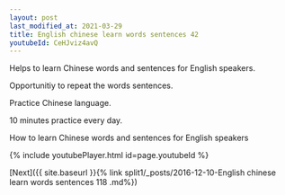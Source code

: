 ```yaml
---
layout: post
last_modified_at: 2021-03-29
title: English chinese learn words sentences 42 
youtubeId: CeHJviz4avQ
---
```

 
 
Helps to learn Chinese words and sentences for English speakers.

Opportunitiy to repeat the words sentences. 

Practice Chinese language. 
 
10 minutes practice every day. 
 
How to learn Chinese words and sentences for English speakers 
 
{% include youtubePlayer.html id=page.youtubeId %}
 
 
[Next]({{ site.baseurl }}{% link  split1/_posts/2016-12-10-English chinese learn words sentences 118 .md%})
 
